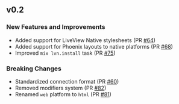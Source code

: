 ## v0.2

### New Features and Improvements

* Added support for LiveView Native stylesheets (PR [#64](https://github.com/liveview-native/live_view_native/pull/64))
* Added support for Phoenix layouts to native platforms (PR [#68](https://github.com/liveview-native/live_view_native/pull/68))
* Improved `mix lvn.install` task (PR [#75](https://github.com/liveview-native/live_view_native/pull/75))

###

### Breaking Changes

* Standardized connection format (PR [#60](https://github.com/liveview-native/live_view_native/pull/60))
* Removed modifiers system (PR [#82](https://github.com/liveview-native/live_view_native/pull/82))
* Renamed `web` platform to `html` (PR [#81](https://github.com/liveview-native/live_view_native/pull/81))